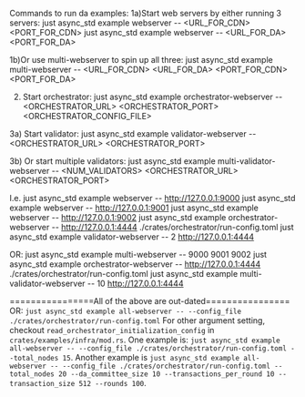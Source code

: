 Commands to run da examples: 
1a)Start web servers by either running 3 servers:
just async_std example webserver -- <URL_FOR_CDN> <PORT_FOR_CDN>
just async_std example webserver -- <URL_FOR_DA> <PORT_FOR_DA> 

1b)Or use multi-webserver to spin up all three:
just async_std example multi-webserver -- <URL_FOR_CDN> <URL_FOR_DA> <PORT_FOR_CDN> <PORT_FOR_DA>

2) Start orchestrator:
just async_std example orchestrator-webserver -- <ORCHESTRATOR_URL> <ORCHESTRATOR_PORT> <ORCHESTRATOR_CONFIG_FILE> 

3a) Start validator:
just async_std example validator-webserver -- <ORCHESTRATOR_URL> <ORCHESTRATOR_PORT>

3b) Or start multiple validators:
just async_std example multi-validator-webserver -- <NUM_VALIDATORS> <ORCHESTRATOR_URL> <ORCHESTRATOR_PORT>

I.e. 
just async_std example webserver -- http://127.0.0.1:9000 
just async_std example webserver -- http://127.0.0.1:9001 
just async_std example webserver -- http://127.0.0.1:9002
just async_std example orchestrator-webserver -- http://127.0.0.1:4444 ./crates/orchestrator/run-config.toml 
just async_std example validator-webserver -- 2 http://127.0.0.1:4444

OR: 
just async_std example multi-webserver -- 9000 9001 9002
just async_std example orchestrator-webserver -- http://127.0.0.1:4444 ./crates/orchestrator/run-config.toml 
just async_std example multi-validator-webserver -- 10 http://127.0.0.1:4444

================All of the above are out-dated================
OR:
`just async_std example all-webserver -- --config_file ./crates/orchestrator/run-config.toml`
For other argument setting, checkout `read_orchestrator_initialization_config` in `crates/examples/infra/mod.rs`.
One example is: `just async_std example all-webserver -- --config_file ./crates/orchestrator/run-config.toml --total_nodes 15`.
Another example is `just async_std example all-webserver -- --config_file ./crates/orchestrator/run-config.toml --total_nodes 20 --da_committee_size 10 --transactions_per_round 10 --transaction_size 512 --rounds 100`.